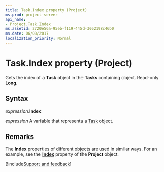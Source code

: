 ```yaml
---
title: Task.Index property (Project)
ms.prod: project-server
api_name:
- Project.Task.Index
ms.assetid: 2720e56a-95eb-f119-445d-3052198c46b0
ms.date: 06/08/2017
localization_priority: Normal
---
```



# Task.Index property (Project)

Gets the index of a  **Task** object in the **Tasks** containing object. Read-only **Long**.


## Syntax

_expression_.**Index**

 _expression_ A variable that represents a [Task](./Project.Task.md) object.


## Remarks

The  **Index** properties of different objects are used in similar ways. For an example, see the **[Index](Project.Project.Index.md)** property of the **Project** object.

[!include[Support and feedback](~/includes/feedback-boilerplate.md)]